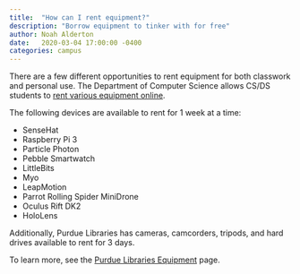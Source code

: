 ```yaml
---
title:  "How can I rent equipment?"
description: "Borrow equipment to tinker with for free"
author: Noah Alderton
date:   2020-03-04 17:00:00 -0400
categories: campus
---
```


There are a few different opportunities to rent equipment for both classwork and personal use.  The Department of Computer Science allows CS/DS students to [rent various equipment online](https://www.cs.purdue.edu/resources/facilities/lwsndevices.html).

The following devices are available to rent for 1 week at a time:

- SenseHat
- Raspberry Pi 3
- Particle Photon
- Pebble Smartwatch
- LittleBits
- Myo
- LeapMotion
- Parrot Rolling Spider MiniDrone
- Oculus Rift DK2
- HoloLens

Additionally, Purdue Libraries has cameras, camcorders, tripods, and hard drives available to rent for 3 days.

To learn more, see the [Purdue Libraries Equipment](https://www.lib.purdue.edu/services/equipment) page.
